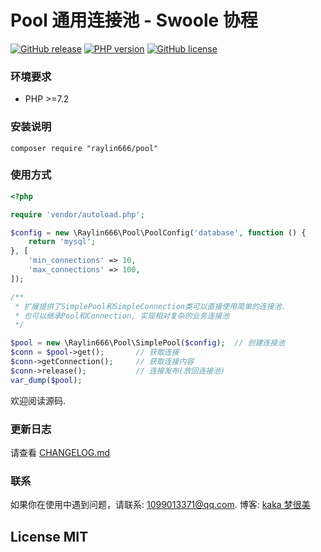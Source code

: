 # Pool 通用连接池 - Swoole 协程

[![GitHub release](https://img.shields.io/github/release/raylin666/pool.svg)](https://github.com/raylin666/pool/releases)
[![PHP version](https://img.shields.io/badge/php-%3E%207.2-orange.svg)](https://github.com/php/php-src)
[![GitHub license](https://img.shields.io/badge/license-MIT-blue.svg)](#LICENSE)

### 环境要求

* PHP >=7.2

### 安装说明

```
composer require "raylin666/pool"
```

### 使用方式

```php
<?php

require 'vendor/autoload.php';

$config = new \Raylin666\Pool\PoolConfig('database', function () {
    return 'mysql';
}, [
    'min_connections' => 10,
    'max_connections' => 100,
]);

/**
 * 扩展提供了SimplePool和SimpleConnection类可以直接使用简单的连接池.
 * 也可以继承Pool和Connection, 实现相对复杂的业务连接池
 */

$pool = new \Raylin666\Pool\SimplePool($config);  // 创建连接池
$conn = $pool->get();       // 获取连接
$conn->getConnection();     // 获取连接内容
$conn->release();           // 连接发布(放回连接池)
var_dump($pool);

```

欢迎阅读源码.

### 更新日志

请查看 [CHANGELOG.md](CHANGELOG.md)

### 联系

如果你在使用中遇到问题，请联系: [1099013371@qq.com](mailto:1099013371@qq.com). 博客: [kaka 梦很美](http://www.ls331.com)

## License MIT
